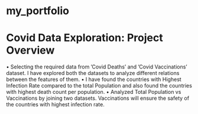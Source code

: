 # my_portfolio

# Covid Data Exploration: Project Overview
• Selecting the required data from ’Covid Deaths’ and ’Covid Vaccinations’ dataset. I have explored both the
datasets to analyze different relations between the features of them.
• I have found the countries with Highest Infection Rate compared to the total Population and also found the
countries with highest death count per population.
• Analyzed Total Population vs Vaccinations by joining two datasets. Vaccinations will ensure the safety of the
countries with highest infection rate.
